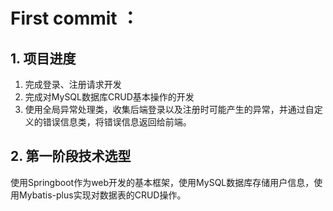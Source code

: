 # First commit ：
  ## 1. 项目进度
   1. 完成登录、注册请求开发
   2. 完成对MySQL数据库CRUD基本操作的开发
   3. 使用全局异常处理类，收集后端登录以及注册时可能产生的异常，并通过自定义的错误信息类，将错误信息返回给前端。
 ## 2. 第一阶段技术选型
   使用Springboot作为web开发的基本框架，使用MySQL数据库存储用户信息，使用Mybatis-plus实现对数据表的CRUD操作。
